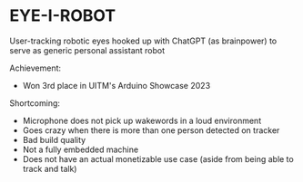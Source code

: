# EYE-I-ROBOT
User-tracking robotic eyes hooked up with ChatGPT (as brainpower) to serve as generic personal assistant robot

Achievement:
- Won 3rd place in UITM's Arduino Showcase 2023

Shortcoming:
- Microphone does not pick up wakewords in a loud environment
- Goes crazy when there is more than one person detected on tracker
- Bad build quality
- Not a fully embedded machine
- Does not have an actual monetizable use case (aside from being able to track and talk)
